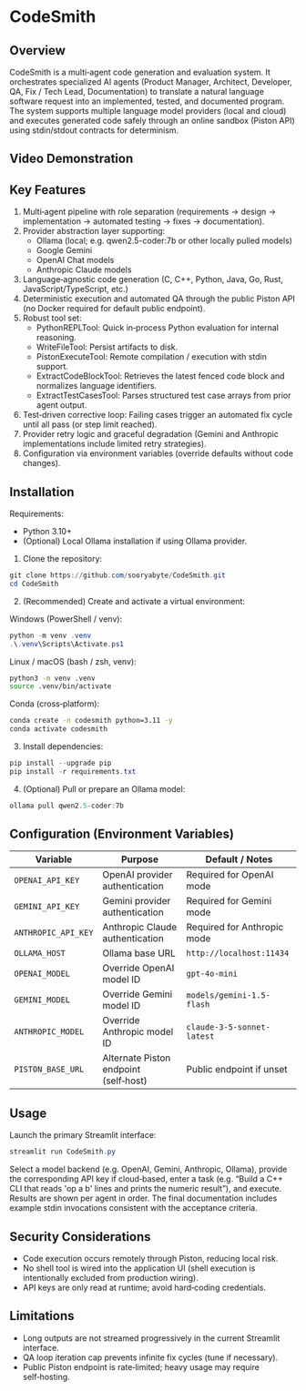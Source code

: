 CodeSmith
============

Overview
--------
CodeSmith is a multi‑agent code generation and evaluation system. It orchestrates specialized AI agents (Product Manager, Architect, Developer, QA, Fix / Tech Lead, Documentation) to translate a natural language software request into an implemented, tested, and documented program. The system supports multiple language model providers (local and cloud) and executes generated code safely through an online sandbox (Piston API) using stdin/stdout contracts for determinism.

Video Demonstration
-------------------


Key Features
------------
1. Multi‑agent pipeline with role separation (requirements → design → implementation → automated testing → fixes → documentation).
2. Provider abstraction layer supporting:
   - Ollama (local; e.g. qwen2.5-coder:7b or other locally pulled models)
   - Google Gemini
   - OpenAI Chat models
   - Anthropic Claude models
3. Language‑agnostic code generation (C, C++, Python, Java, Go, Rust, JavaScript/TypeScript, etc.)
4. Deterministic execution and automated QA through the public Piston API (no Docker required for default public endpoint).
5. Robust tool set:
   - PythonREPLTool: Quick in‑process Python evaluation for internal reasoning.
   - WriteFileTool: Persist artifacts to disk.
   - PistonExecuteTool: Remote compilation / execution with stdin support.
   - ExtractCodeBlockTool: Retrieves the latest fenced code block and normalizes language identifiers.
   - ExtractTestCasesTool: Parses structured test case arrays from prior agent output.
6. Test‑driven corrective loop: Failing cases trigger an automated fix cycle until all pass (or step limit reached).
7. Provider retry logic and graceful degradation (Gemini and Anthropic implementations include limited retry strategies).
8. Configuration via environment variables (override defaults without code changes).

Installation
------------
Requirements:
* Python 3.10+
* (Optional) Local Ollama installation if using Ollama provider.

1. Clone the repository:
```powershell
git clone https://github.com/sooryabyte/CodeSmith.git
cd CodeSmith
```
2. (Recommended) Create and activate a virtual environment:

Windows (PowerShell / venv):
```powershell
python -m venv .venv
.\.venv\Scripts\Activate.ps1
```

Linux / macOS (bash / zsh, venv):
```bash
python3 -m venv .venv
source .venv/bin/activate
```

Conda (cross‑platform):
```bash
conda create -n codesmith python=3.11 -y
conda activate codesmith
```
3. Install dependencies:
```powershell
pip install --upgrade pip
pip install -r requirements.txt
```
4. (Optional) Pull or prepare an Ollama model:
```powershell
ollama pull qwen2.5-coder:7b
```

Configuration (Environment Variables)
-------------------------------------
| Variable              | Purpose | Default / Notes |
|-----------------------|---------|-----------------|
| `OPENAI_API_KEY`      | OpenAI provider authentication | Required for OpenAI mode |
| `GEMINI_API_KEY`      | Gemini provider authentication | Required for Gemini mode |
| `ANTHROPIC_API_KEY`   | Anthropic Claude authentication | Required for Anthropic mode |
| `OLLAMA_HOST`         | Ollama base URL | `http://localhost:11434` |
| `OPENAI_MODEL`        | Override OpenAI model ID | `gpt-4o-mini` |
| `GEMINI_MODEL`        | Override Gemini model ID | `models/gemini-1.5-flash` |
| `ANTHROPIC_MODEL`     | Override Anthropic model ID | `claude-3-5-sonnet-latest` |
| `PISTON_BASE_URL`     | Alternate Piston endpoint (self‑host) | Public endpoint if unset |

Usage
-----
Launch the primary Streamlit interface:
```powershell
streamlit run CodeSmith.py
```
Select a model backend (e.g. OpenAI, Gemini, Anthropic, Ollama), provide the corresponding API key if cloud‑based, enter a task (e.g. “Build a C++ CLI that reads 'op a b' lines and prints the numeric result”), and execute. Results are shown per agent in order. The final documentation includes example stdin invocations consistent with the acceptance criteria.

Security Considerations
-----------------------
* Code execution occurs remotely through Piston, reducing local risk.
* No shell tool is wired into the application UI (shell execution is intentionally excluded from production wiring).
* API keys are only read at runtime; avoid hard‑coding credentials.

Limitations
-----------
* Long outputs are not streamed progressively in the current Streamlit interface.
* QA loop iteration cap prevents infinite fix cycles (tune if necessary).
* Public Piston endpoint is rate‑limited; heavy usage may require self‑hosting.


